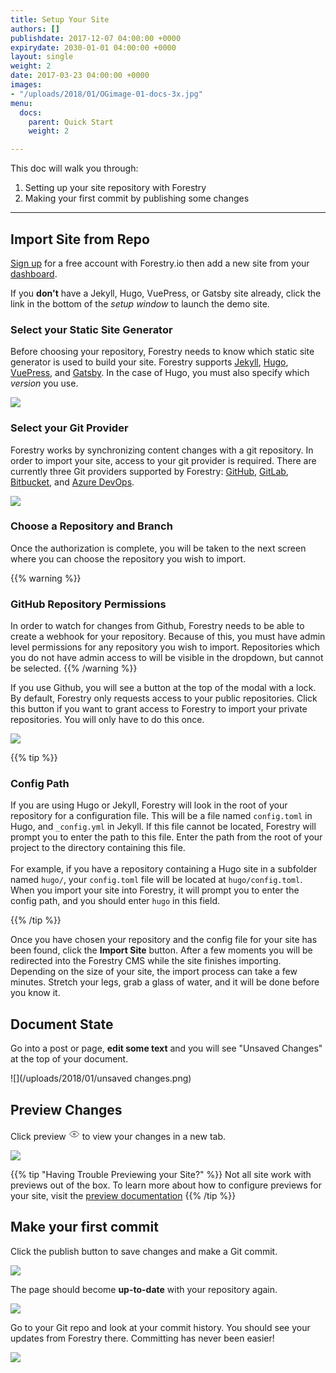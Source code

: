 ```yaml
---
title: Setup Your Site
authors: []
publishdate: 2017-12-07 04:00:00 +0000
expirydate: 2030-01-01 04:00:00 +0000
layout: single
weight: 2
date: 2017-03-23 04:00:00 +0000
images:
- "/uploads/2018/01/OGimage-01-docs-3x.jpg"
menu:
  docs:
    parent: Quick Start
    weight: 2

---
```

This doc will walk you through:

1. Setting up your site repository with Forestry
2. Making your first commit by publishing some changes

***

## Import Site from Repo

[Sign up](https://app.forestry.io/signup/) for a free account with Forestry.io then add a new site from your [dashboard](https://app.forestry.io/dashboard).

If you **don't** have a Jekyll, Hugo, VuePress, or Gatsby site already, click the link in the bottom of the _setup window_ to launch the demo site.

### Select your Static Site Generator

Before choosing your repository, Forestry needs to know which static site generator is used to build your site. Forestry supports [Jekyll](https://jekyllrb.com/), [Hugo](https://gohugo.io/), [VuePress](https://vuepress.vuejs.org/), and [Gatsby](https://www.gatsbyjs.org/). In the case of Hugo, you must also specify which _version_ you use.

![](/uploads/2018/02/add-site-flow-choose-generator.png)

### Select your Git Provider

Forestry works by synchronizing content changes with a git repository. In order to import your site, access to your git provider is required. There are currently three Git providers supported by Forestry: [GitHub](https://github.com/ "GitHub"), [GitLab](https://gitlab.com/ "GitLab"), [Bitbucket](https://bitbucket.org/ "Bitbucket"), and [Azure DevOps](https://azure.microsoft.com/en-us/services/devops/ "Azure DevOps").

![](/uploads/2018/02/add-site-flow-choose-provider.png)

### Choose a Repository and Branch

Once the authorization is complete, you will be taken to the next screen where you can choose the repository you wish to import.

{{% warning %}}

### GitHub Repository Permissions

In order to watch for changes from Github, Forestry needs to be able to create a webhook for your repository. Because of this, you must have admin level permissions for any repository you wish to import. Repositories which you do not have admin access to will be visible in the dropdown, but cannot be selected.
{{% /warning %}}

If you use Github, you will see a button at the top of the modal with a lock. By default, Forestry only requests access to your public repositories. Click this button if you want to grant access to Forestry to import your private repositories. You will only have to do this once.

![](/uploads/2018/02/add-site-flow-choose-repo.png)

{{% tip %}}

### Config Path

If you are using Hugo or Jekyll, Forestry will look in the root of your repository for a configuration file. This will be a file named `config.toml` in Hugo, and `_config.yml` in Jekyll. If this file cannot be located, Forestry will prompt you to enter the path to this file. Enter the path from the root of your project to the directory containing this file.
<br /><br />
For example, if you have a repository containing a Hugo site in a subfolder named `hugo/`, your `config.toml` file will be located at `hugo/config.toml`. When you import your site into Forestry, it will prompt you to enter the config path, and you should enter `hugo` in this field.

{{% /tip %}}

Once you have chosen your repository and the config file for your site has been found, click the **Import Site** button. After a few moments you will be redirected into the Forestry CMS while the site finishes importing. Depending on the size of your site, the import process can take a few minutes. Stretch your legs, grab a glass of water, and it will be done before you know it.

## Document State

Go into a post or page, **edit some text** and you will see "Unsaved Changes" at the top of your document.

![](/uploads/2018/01/unsaved changes.png)

## Preview Changes

Click preview <svg xmlns="http://www.w3.org/2000/svg" width="18" height="18" viewBox="0 0 24 24"><g fill="none" fill-rule="evenodd" stroke="currentcolor" stroke-width="1.2"><path d="M12 18c6 0 10-6 10-6s-4-6-10-6-10 6-10 6 4 6 10 6z"></path><circle cx="12" cy="12" r="2"></circle></g></svg> to view your changes in a new tab.

![](/uploads/2018/01/preview.png)

{{% tip "Having Trouble Previewing your Site?" %}}
Not all site work with previews out of the box. To learn more about how to
configure previews for your site, visit the [preview documentation](/docs/previews/about-previews/)
{{% /tip %}}

## Make your first commit

Click the publish button to save changes and make a Git commit.

![](/uploads/2018/01/publish-button.png)

The page should become **up-to-date** with your repository again.

![](/uploads/2018/01/up-to-date.png)

Go to your Git repo and look at your commit history. You should see your updates from Forestry there. Committing has never been easier!

![](/uploads/2018/01/commits-1.png)